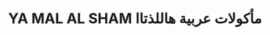 ---
title: "YA MAL AL SHAM مأكولات عربية هاللذتاا"
url: /rheinfelden-baden/ya-mal-al-sham-m-kwlt-rby-hlldht/
---